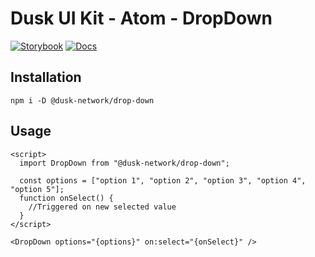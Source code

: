 # Dusk UI Kit - Atom - DropDown

[![Storybook](https://img.shields.io/badge/Storybook-Component_Playground-%23FF4785?style=flat&logo=storybook)](https://dusk-network.github.io/dusk-ui-kit/?path=/story/components-atoms-drop-down)
[![Docs](https://img.shields.io/badge/Documentation-%235E35CF?style=flat)](https://dusk-network.github.io/dusk-ui-kit/docs/components/atoms/drop-down)

## Installation

```
npm i -D @dusk-network/drop-down
```

## Usage

<!-- MARKDOWN-AUTO-DOCS:START (CODE:src=../../../examples/src/atoms/drop-down/DropDown_01.svelte) -->
<!-- The below code snippet is automatically added from ../../../examples/src/atoms/drop-down/DropDown_01.svelte -->
```svelte
<script>
  import DropDown from "@dusk-network/drop-down";

  const options = ["option 1", "option 2", "option 3", "option 4", "option 5"];
  function onSelect() {
    //Triggered on new selected value
  }
</script>

<DropDown options="{options}" on:select="{onSelect}" />
```
<!-- MARKDOWN-AUTO-DOCS:END -->

